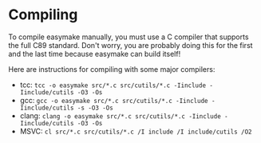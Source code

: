 # Compiling

To compile easymake manually, you must use a C compiler that supports the full C89 standard.
Don't worry, you are probably doing this for the first and the last time because easymake can build itself!

Here are instructions for compiling with some major compilers:
* tcc:   `tcc -o easymake src/*.c src/cutils/*.c -Iinclude -Iinclude/cutils -O3 -Os`
* gcc:   `gcc -o easymake src/*.c src/cutils/*.c -Iinclude -Iinclude/cutils -s -O3 -Os`
* clang: `clang -o easymake src/*.c src/cutils/*.c -Iinclude -Iinclude/cutils -O3 -Os`
* MSVC:  `cl src/*.c src/cutils/*.c /I include /I include/cutils /O2`
